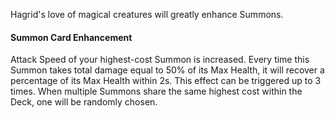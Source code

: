 Hagrid's love of magical creatures will greatly enhance Summons.

#### Summon Card Enhancement

Attack Speed of your highest-cost Summon is increased. Every time this Summon takes total damage equal to 50% of its Max Health, it will recover a percentage of its Max Health within 2s. This effect can be triggered up to 3 times. When multiple Summons share the same highest cost within the Deck, one will be randomly chosen.

